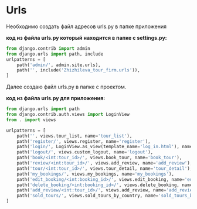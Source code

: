 # Urls

Необходимо создать файл адресов urls.py в папке приложения

**код из файла urls.py который находится в папке с settings.py:**
```python
from django.contrib import admin
from django.urls import path, include
urlpatterns = [
    path('admin/', admin.site.urls),
    path('', include('Zhizhileva_tour_firm.urls')),
]
```
Далее создаю файл urls.py в папке с проектом.

**код из файла urls.py для приложения:**
```python
from django.urls import path
from django.contrib.auth.views import LoginView
from . import views

urlpatterns = [
    path('', views.tour_list, name='tour_list'),
    path('register/', views.register, name='register'),
    path('login/', LoginView.as_view(template_name='log_in.html'), name='login'),
    path('logout/', views.custom_logout, name='logout'),
    path('book/<int:tour_id>/', views.book_tour, name='book_tour'),
    path('review/<int:tour_id>/', views.add_review, name='add_review'),
    path('tour/<int:tour_id>/', views.tour_detail, name='tour_detail'),
    path('my_bookings/', views.my_bookings, name='my_bookings'),
    path('edit_booking/<int:booking_id>/', views.edit_booking, name='edit_booking'),
    path('delete_booking/<int:booking_id>/', views.delete_booking, name='delete_booking'),
    path('add_review/<int:tour_id>/', views.add_review, name='add_review'),
    path('sold_tours/', views.sold_tours_by_country, name='sold_tours_by_country')
]
```


